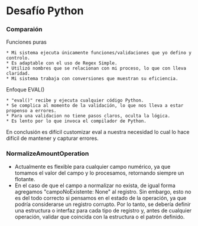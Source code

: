 # Desafío Python

### Comparaión

Funciones puras
```
* Mi sistema ejecuta únicamente funciones/validaciones que yo defino y controlo.
* Es adaptable con el uso de Regex Simple.
* Utilizó nombres que se relacionan con mi proceso, lo que con lleva claridad.
* Mi sistema trabaja con conversiones que muestran su eficiencia.
```
Enfoque EVAL()
```
* "eval()" recibe y ejecuta cualquier código Python.
* Se complica al momento de la validación, lo que nos lleva a estar propenso a errores.
* Para una validacion no tiene pasos claros, oculta la lógica.
* Es lento por lo que invoca el compilador de Python.
```
En conclusión es difícil customizar eval a nuestra necesidad lo cual lo hace difícil de mantener y capturar errores.

### NormalizeAmountOperation

* Actualmente es flexible para cualquier campo numérico, ya que tomamos el valor del campo y lo procesamos, retornando siempre un flotante.
* En el caso de que el campo a normalizar no exista, de igual forma agregamos "campoNoExistente: None" al registro. Sin embargo, esto no es del todo correcto si pensamos en el estado de la operación, ya que podría considerarse un registro corrupto. Por lo tanto, se debería definir una estructura o interfaz para cada tipo de registro y, antes de cualquier operación, validar que coincida con la estructura o el patrón definido.
